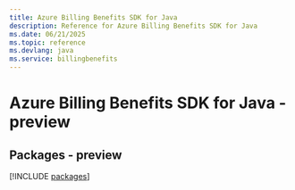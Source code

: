 ```yaml
---
title: Azure Billing Benefits SDK for Java
description: Reference for Azure Billing Benefits SDK for Java
ms.date: 06/21/2025
ms.topic: reference
ms.devlang: java
ms.service: billingbenefits
---
```

# Azure Billing Benefits SDK for Java - preview
## Packages - preview
[!INCLUDE [packages](billing-benefits-index.md)]